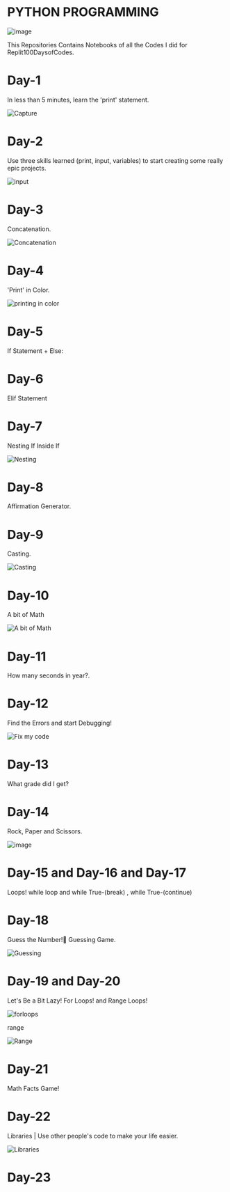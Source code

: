 #   PYTHON PROGRAMMING

![image](https://user-images.githubusercontent.com/108143680/223143378-486ff446-c19d-4a32-889f-2191d7f7ffbd.png)


This Repositories Contains Notebooks of all the Codes I did for Replit100DaysofCodes.

# Day-1
In less than 5 minutes, learn the 'print' statement.


![Capture](https://user-images.githubusercontent.com/108143680/223145812-c7fadd61-01ef-44a3-9037-2d4c058c84c9.PNG)


# Day-2
 Use three skills learned  (print, input, variables) to start creating some really epic projects.
 
 ![input](https://user-images.githubusercontent.com/108143680/223173228-5bd4c313-1b6c-4616-b738-a76c9698add8.PNG)

# Day-3
Concatenation. 

![Concatenation](https://user-images.githubusercontent.com/108143680/223737110-e721d71f-3ebc-4773-9fd8-9ee6324869b9.PNG)

# Day-4
'Print' in Color.

![printing in color](https://user-images.githubusercontent.com/108143680/223738155-f677c8b2-c4da-4f02-a6e9-87308a03c748.PNG)

# Day-5
If Statement + Else: 

# Day-6
Elif Statement

# Day-7
Nesting 
If Inside If

![Nesting](https://user-images.githubusercontent.com/108143680/223739764-9b32d85e-570a-44ce-9e7d-cf7d49c3b331.PNG)

# Day-8
Affirmation Generator.

# Day-9
Casting.

![Casting](https://user-images.githubusercontent.com/108143680/223741069-287a1b36-4153-4b4c-b3c9-503c0c5be192.PNG)

# Day-10
A bit of Math

![A bit of Math](https://user-images.githubusercontent.com/108143680/223741526-d2dddae8-b323-48e8-bb1a-5b96448730f9.PNG)

# Day-11
How many seconds in year?.

# Day-12
Find the Errors and start Debugging!

![Fix my code](https://user-images.githubusercontent.com/108143680/223764122-a4dd54ad-e476-4c2c-9c87-320b64e182f4.PNG)

# Day-13
What grade did I get?

# Day-14
Rock, Paper and Scissors.

![image](https://user-images.githubusercontent.com/108143680/224039670-85bdc893-ebd5-46f7-9924-ed486227ae2a.png)

# Day-15   and   Day-16    and   Day-17
Loops!
while loop  and  while True-(break) , while True-(continue)

# Day-18
Guess the Number!🤔 Guessing Game.

![Guessing](https://user-images.githubusercontent.com/108143680/224050414-c759a6b7-c3fe-454b-888f-b8b0bd8bbcfc.PNG)

# Day-19     and     Day-20
Let's Be a Bit Lazy! 
   For Loops!    and    Range
Loops!

![forloops](https://user-images.githubusercontent.com/108143680/224052564-eaabe00b-896c-4eda-9268-77828982b488.PNG)

range

![Range](https://user-images.githubusercontent.com/108143680/224054654-db068358-0636-4813-9b17-cafee2d0ab0c.PNG)

# Day-21
Math Facts Game!

# Day-22
Libraries | 
Use other people's code to make your life easier.

![Libraries](https://user-images.githubusercontent.com/108143680/224332771-0151d687-e5b0-42ce-aa65-71910fc953f8.PNG)

# Day-23















